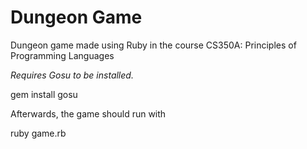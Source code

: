 # Dungeon Game

Dungeon game made using Ruby in the course CS350A: Principles of Programming Languages

*Requires Gosu to be installed.*

 gem install gosu


Afterwards, the game should run with


 ruby game.rb


